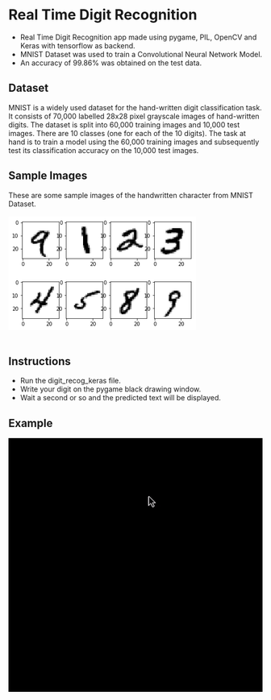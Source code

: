 # Real Time Digit Recognition
* Real Time Digit Recognition app made using pygame, PIL, OpenCV and Keras with tensorflow as backend. 
* MNIST Dataset was used to train a Convolutional Neural Network Model.
* An accuracy of 99.86% was obtained on the test data.
## Dataset
MNIST is a widely used dataset for the hand-written digit classification task. It consists of 70,000 labelled 28x28 pixel grayscale images of hand-written digits. The dataset is split into 60,000 training images and 10,000 test images. There are 10 classes (one for each of the 10 digits). The task at hand is to train a model using the 60,000 training images and subsequently test its classification accuracy on the 10,000 test images.<br>

## Sample Images
These are some sample images of the handwritten character from MNIST Dataset. <br><br>
	![sample images](images/sample_dataset_images.png "images in mnist dataset")<br><br>

## Instructions
* Run the digit_recog_keras file.
* Write your digit on the pygame black drawing window.
* Wait a second or so and the predicted text will be displayed.

## Example

![alt text](images/sample.gif "The Drawing Pad")